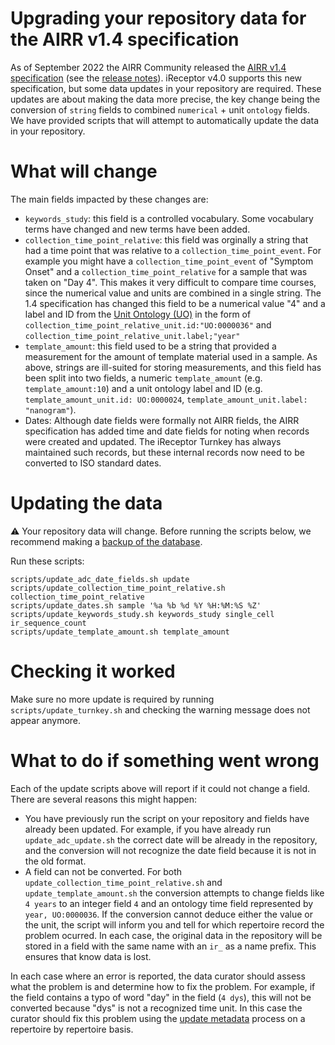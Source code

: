 # Upgrading your repository data for the AIRR v1.4 specification

As of September 2022 the AIRR Community released the [AIRR v1.4 specification](https://www.antibodysociety.org/airr-community/airr-community-standards-v1-4-now-available/) (see the [release notes](https://docs.airr-community.org/en/stable/news.html)). iReceptor v4.0 supports this new specification, but some data updates in your repository are required. These updates are about making the data more precise, the key change being the conversion of `string` fields to combined `numerical` + unit `ontology` fields. We have provided scripts that will attempt to automatically update the data in your repository.

# What will change

The main fields impacted by these changes are:
- `keywords_study`: this field is a controlled vocabulary. Some vocabulary terms have changed and new terms have been added.
- `collection_time_point_relative`: this field was orginally a string that had a time point that was relative to a `collection_time_point_event`. For example you might have a `collection_time_point_event` of "Symptom Onset" and a `collection_time_point_relative` for a sample that was taken on "Day 4". This makes it very difficult to compare time courses, since the numerical value and units are combined in a single string. The 1.4 specification has changed this field to be a numerical value "4" and a label and ID from the [Unit Ontology (UO)](https://www.ebi.ac.uk/ols/search?q=year&ontology=uo) in the form of `collection_time_point_relative_unit.id:"UO:0000036"` and `collection_time_point_relative_unit.label;"year"`
- `template_amount`: this field used to be a string that provided a measurement for the amount of template material used in a sample. As above, strings are ill-suited for storing measurements, and this field has  been split into two fields, a numeric `template_amount` (e.g. `template_amount:10`) and a unit ontology label and ID (e.g. `template_amount_unit.id: UO:0000024`, `template_amount_unit.label: "nanogram"`).
- Dates: Although date fields were formally not AIRR fields, the AIRR specification has added time and date fields for noting when records were created and updated. The iReceptor Turnkey has always maintained such records, but these internal records now need to be converted to ISO standard dates. 

# Updating the data

:warning: Your repository data will change. Before running the scripts below, we recommend making 
a [backup of the database](database_backup.md).

Run these scripts:

```
scripts/update_adc_date_fields.sh update
scripts/update_collection_time_point_relative.sh collection_time_point_relative
scripts/update_dates.sh sample '%a %b %d %Y %H:%M:%S %Z'
scripts/update_keywords_study.sh keywords_study single_cell ir_sequence_count
scripts/update_template_amount.sh template_amount
```

# Checking it worked

Make sure no more update is required by running `scripts/update_turnkey.sh` and checking the warning message does not appear anymore.

# What to do if something went wrong

Each of the update scripts above will report if it could not change a field. There are several reasons this might happen:

- You have previously run the script on your repository and fields have already been updated. For example, if you have already run `update_adc_update.sh` the correct date will be already in the repository, and the conversion will not recognize the date field because it is not in the old format.
- A field can not be converted. For both `update_collection_time_point_relative.sh` and `update_template_amount.sh` the conversion attempts to change fields like `4 years` to an integer field `4` and an ontology time field represented by `year, UO:0000036`. If the conversion cannot deduce either the value or the unit, the script will inform you and tell for which repertoire record the problem ocurred. In each case, the original data in the repository will be stored in a field with the same name with an `ir_` as a name prefix. This ensures that know data is lost.

In each case where an error is reported, the data curator should assess what the problem is and determine how to fix the problem. For example, if the field contains a typo of word "day" in the field (`4 dys`), this will not be converted because "dys" is not a recognized time unit. In this case the curator should fix this problem using the [update metadata](../turnkey-service-php#updating-repertoire-metadata) process on a repertoire by repertoire basis. 
